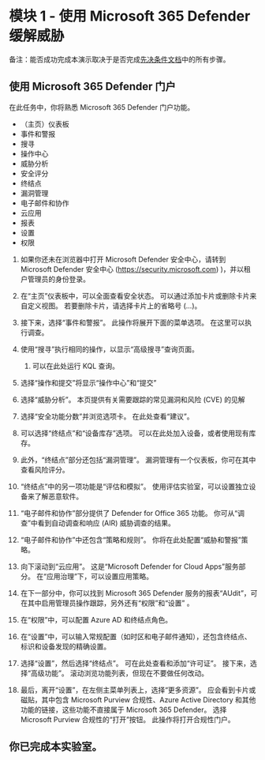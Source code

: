 # <a name="module-1---mitigate-threats-using-microsoft-365-defender"></a>模块 1 - 使用 Microsoft 365 Defender 缓解威胁

备注：能否成功完成本演示取决于是否完成[先决条件文档](00-prerequisites.md)中的所有步骤。 

## <a name="use-the-microsoft-365-defender-portal"></a>使用 Microsoft 365 Defender 门户

在此任务中，你将熟悉 Microsoft 365 Defender 门户功能。

- （主页）仪表板
- 事件和警报
- 搜寻
- 操作中心
- 威胁分析
- 安全评分
- 终结点
- 漏洞管理
- 电子邮件和协作
- 云应用
- 报表
- 设置
- 权限

1. 如果你还未在浏览器中打开 Microsoft Defender 安全中心，请转到 Microsoft Defender 安全中心 (https://security.microsoft.com) )，并以租户管理员的身份登录。

1. 在“主页”仪表板中，可以全面查看安全状态。 可以通过添加卡片或删除卡片来自定义视图。 若要删除卡片，请选择卡片上的省略号 (...)。
1. 接下来，选择“事件和警报”。 此操作将展开下面的菜单选项。 在这里可以执行调查。
1. 使用“搜寻”执行相同的操作，以显示“高级搜寻”查询页面。 
    1. 可以在此处运行 KQL 查询。
1. 选择“操作和提交”将显示“操作中心”和“提交”
1. 选择“威胁分析”。 本页提供有关需要跟踪的常见漏洞和风险 (CVE) 的见解
1. 选择“安全功能分数”并浏览选项卡。 在此处查看“建议”。
1. 可以选择“终结点”和“设备库存”选项。 可以在此处加入设备，或者使用现有库存。
1. 此外，“终结点”部分还包括“漏洞管理”。 漏洞管理有一个仪表板，你可在其中查看风险评分。
1. “终结点”中的另一项功能是“评估和模拟”。 使用评估实验室，可以设置独立设备来了解恶意软件。
1. “电子邮件和协作”部分提供了 Defender for Office 365 功能。 你可从“调查”中看到自动调查和响应 (AIR) 威胁调查的结果。
1. “电子邮件和协作”中还包含“策略和规则”。 你将在此处配置“威胁和警报”策略。
1. 向下滚动到“云应用”。 这是“Microsoft Defender for Cloud Apps”服务部分。 在“应用治理”下，可以设置应用策略。
1. 在下一部分中，你可以找到 Microsoft 365 Defender 服务的报表“AUdit”，可在其中启用管理员操作跟踪，另外还有“权限”和“设置”   。
1. 在“权限”中，可以配置 Azure AD 和终结点角色。
1. 在“设置”中，可以输入常规配置（如时区和电子邮件通知），还包含终结点、标识和设备发现的精确设置。
1. 选择“设置”，然后选择“终结点”。 可在此处查看和添加“许可证”。 接下来，选择“高级功能”。 滚动浏览功能列表，但现在不要做任何改动。
1. 最后，离开“设置”，在左侧主菜单列表上，选择“更多资源”。 应会看到卡片或磁贴，其中包含 Microsoft Purview 合规性、Azure Active Directory 和其他功能的链接，这些功能不直接属于 Microsoft 365 Defender。 选择 Microsoft Purview 合规性的“打开”按钮。 此操作将打开合规性门户。

## <a name="you-have-completed-the-lab"></a>你已完成本实验室。